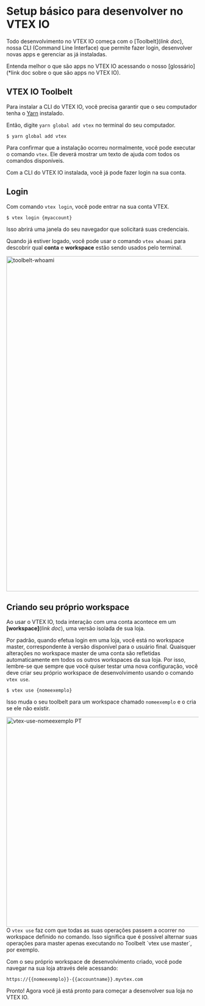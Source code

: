 # Setup básico para desenvolver no VTEX IO
 
Todo desenvolvimento no VTEX IO começa com o [Toolbelt](*link doc*), nossa CLI (Command Line Interface) que permite fazer login, desenvolver novas apps e gerenciar as já instaladas.


<div class=“alert alert-info”>
Entenda melhor o que são apps no VTEX IO acessando o nosso [glossário](*link doc sobre o que são apps no VTEX IO).
</div>

## VTEX IO Toolbelt

Para instalar a CLI do VTEX IO, você precisa garantir que o seu computador tenha o [Yarn](https://yarnpkg.com/) instalado.

Então, digite `yarn global add vtex` no terminal do seu computador.

```
$ yarn global add vtex
```

Para confirmar que a instalação ocorreu normalmente, você pode executar o comando `vtex`. Ele deverá mostrar um texto de ajuda com todos os comandos disponíveis.  

Com a CLI do VTEX IO instalada, você já pode fazer login na sua conta.

## Login

Com comando `vtex login`, você pode entrar na sua conta VTEX.

```
$ vtex login {myaccount}
```

Isso abrirá uma janela do seu navegador que solicitará suas credenciais.

Quando já estiver logado, você pode usar o comando `vtex whoami` para descobrir qual __conta__ e __workspace__ estão sendo usados pelo terminal. 

<img width="876" alt="toolbelt-whoami" src="https://user-images.githubusercontent.com/52087100/61886028-517e2780-aed5-11e9-9398-b6d2f3909a50.png">
  
## Criando seu próprio workspace

Ao usar o VTEX IO, toda interação com uma conta acontece em um __[workspace]__(*link doc*), uma versão isolada de sua loja.

Por padrão, quando efetua login em uma loja, você está no workspace master, correspondente à versão disponível para o usuário final. Quaisquer alterações no workspace master de uma conta são refletidas automaticamente em todos os outros workspaces da sua loja. Por isso, lembre-se que sempre que você quiser testar uma nova configuração, você deve criar seu próprio workspace de desenvolvimento usando o comando `vtex use`.

```
$ vtex use {nomeexemplo}
```

Isso muda o seu toolbelt para um workspace chamado `nomeexemplo` e o cria se ele não existir.

<img width="549" alt="vtex-use-nomeexemplo PT" src="https://user-images.githubusercontent.com/52087100/61886135-7ffc0280-aed5-11e9-983f-4a76615d0574.png">


<div class=“alert alert-warning”>
 O <code>vtex use</code> faz com que todas as suas operações passem a ocorrer no workspace definido no comando. Isso significa que é possível alternar suas operações para master apenas executando no Toolbelt  `vtex use master`, por exemplo. 
</div>

Com o seu próprio workspace de desenvolvimento criado, você pode navegar na sua loja através dele acessando:

`https://{{nomeexemplo}}-{{accountname}}.myvtex.com`

Pronto! Agora você já está pronto para começar a desenvolver sua loja no VTEX IO. 
